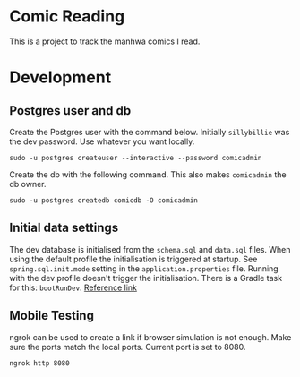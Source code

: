 # Comic Reading
This is a project to track the manhwa comics I read.

# Development

## Postgres user and db
Create the Postgres user with the command below. Initially `sillybillie` was the dev password. Use whatever you want locally.
```
sudo -u postgres createuser --interactive --password comicadmin
```

Create the db with the following command. This also makes `comicadmin` the db owner.
```
sudo -u postgres createdb comicdb -O comicadmin
```

## Initial data settings
The dev database is initialised from the `schema.sql` and `data.sql` files. When using the default profile the initialisation is triggered at startup. See `spring.sql.init.mode` setting in the `application.properties` file. Running with the dev profile doesn't trigger the initialisation. There is a Gradle task for this: `bootRunDev`. [Reference link](https://www.baeldung.com/spring-boot-data-sql-and-schema-sql)

## Mobile Testing
ngrok can be used to create a link if browser simulation is not enough. Make sure the ports match the local ports. Current port is set to 8080.
```
ngrok http 8080
```